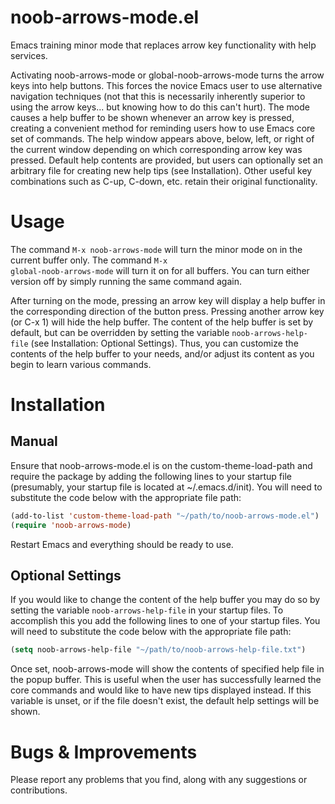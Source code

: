 noob-arrows-mode.el
===================

Emacs training minor mode that replaces arrow key functionality with help services.

Activating noob-arrows-mode or global-noob-arrows-mode turns the arrow keys into help buttons. This forces the novice Emacs user to use alternative navigation techniques (not that this is necessarily inherently superior to using the arrow keys... but knowing how to do this can't hurt). The mode causes a help buffer to be shown whenever an arrow key is pressed, creating a convenient method for reminding users how to use Emacs core set of commands. The help window appears above, below, left, or right of the current window depending on which corresponding arrow key was pressed. Default help contents are provided, but users can optionally set an arbitrary file for creating new help tips (see Installation). Other useful key combinations such as C-up, C-down, etc. retain their original functionality. 

Usage
=====

The command <code>M-x noob-arrows-mode</code> will turn the minor mode on in the current buffer only. The command <code>M-x global-noob-arrows-mode</code> will turn it on for all buffers. You can turn either version off by simply running the same command again.

After turning on the mode, pressing an arrow key will display a help buffer in the corresponding direction of the button press. Pressing another arrow key (or C-x 1) will hide the help buffer. The content of the help buffer is set by default, but can be overridden by setting the variable <code>noob-arrows-help-file</code> (see Installation: Optional Settings). Thus, you can customize the contents of the help buffer to your needs, and/or adjust its content as you begin to learn various commands.

Installation
============

Manual
------

Ensure that noob-arrows-mode.el is on the custom-theme-load-path and require the package by adding the following lines to your startup file (presumably, your startup file is located at ~/.emacs.d/init). You will need to substitute the code below with the appropriate file path:

```lisp
(add-to-list 'custom-theme-load-path "~/path/to/noob-arrows-mode.el")
(require 'noob-arrows-mode)
```

Restart Emacs and everything should be ready to use. 

Optional Settings
-----------------

If you would like to change the content of the help buffer you may do so by setting the variable <code>noob-arrows-help-file</code> in your startup files. To accomplish this you add the following lines to one of your startup files. You will need to substitute the code below with the appropriate file path:

```lisp
(setq noob-arrows-help-file "~/path/to/noob-arrows-help-file.txt")
``` 

Once set, noob-arrows-mode will show the contents of specified help file in the popup buffer. This is useful when the user has successfully learned the core commands and would like to have new tips displayed instead. If this variable is unset, or if the file doesn't exist, the default help settings will be shown.


Bugs & Improvements
===================

Please report any problems that you find, along with any suggestions or contributions. 
